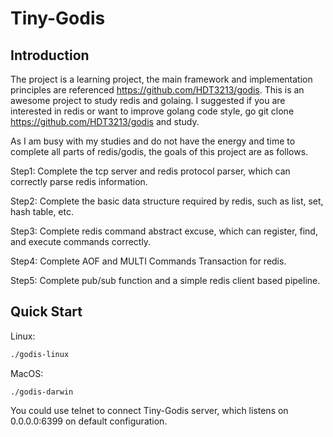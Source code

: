 # Tiny-Godis
## Introduction

The project is a learning project, the main framework and implementation principles are referenced https://github.com/HDT3213/godis. This is an awesome project to study redis and golaing. I suggested if you are interested in redis or want to improve golang code style, go git clone https://github.com/HDT3213/godis and study.

As I am busy with my studies and do not have the energy and time to complete all parts of redis/godis, the goals of this project are as follows.

Step1: Complete the tcp server and redis protocol parser, which can correctly parse redis information.

Step2: Complete the basic data structure required by redis, such as list, set, hash table, etc.

Step3: Complete redis command abstract excuse, which can register, find, and execute commands correctly.

Step4: Complete AOF and MULTI Commands Transaction for redis.

Step5: Complete pub/sub function and a simple redis client based pipeline.

## Quick Start

Linux:

```bash
./godis-linux
```

MacOS:

```
./godis-darwin
```

You could use telnet  to connect Tiny-Godis server, which listens on 0.0.0.0:6399 on default configuration.
